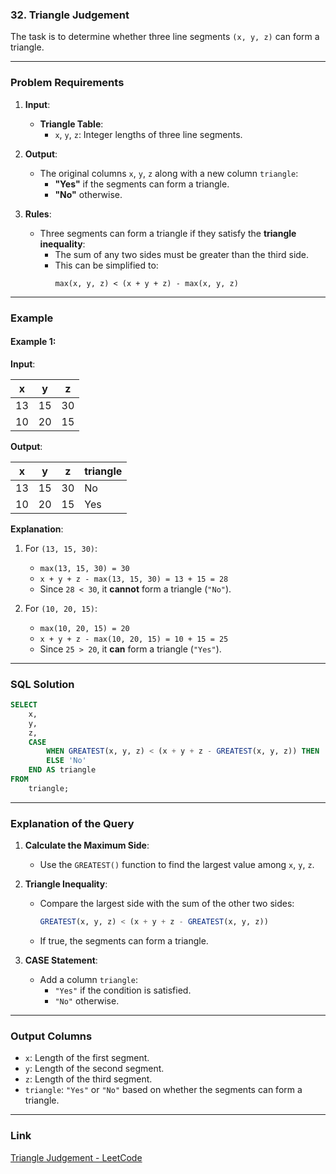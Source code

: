 ### 32. Triangle Judgement

The task is to determine whether three line segments `(x, y, z)` can form a triangle. 

---

### Problem Requirements

1. **Input**:
   - **Triangle Table**:
     - `x`, `y`, `z`: Integer lengths of three line segments.

2. **Output**:
   - The original columns `x`, `y`, `z` along with a new column `triangle`:
     - **"Yes"** if the segments can form a triangle.
     - **"No"** otherwise.

3. **Rules**:
   - Three segments can form a triangle if they satisfy the **triangle inequality**:
     - The sum of any two sides must be greater than the third side.
     - This can be simplified to:
       ```text
       max(x, y, z) < (x + y + z) - max(x, y, z)
       ```

---

### Example

#### Example 1:

**Input**:

| x  | y  | z  |
|----|----|----|
| 13 | 15 | 30 |
| 10 | 20 | 15 |

**Output**:

| x  | y  | z  | triangle |
|----|----|----|----------|
| 13 | 15 | 30 | No       |
| 10 | 20 | 15 | Yes      |

**Explanation**:
1. For `(13, 15, 30)`:
   - `max(13, 15, 30) = 30`
   - `x + y + z - max(13, 15, 30) = 13 + 15 = 28`
   - Since `28 < 30`, it **cannot** form a triangle (`"No"`).

2. For `(10, 20, 15)`:
   - `max(10, 20, 15) = 20`
   - `x + y + z - max(10, 20, 15) = 10 + 15 = 25`
   - Since `25 > 20`, it **can** form a triangle (`"Yes"`).

---

### SQL Solution

```sql
SELECT 
    x,
    y,
    z,
    CASE
        WHEN GREATEST(x, y, z) < (x + y + z - GREATEST(x, y, z)) THEN 'Yes'
        ELSE 'No'
    END AS triangle
FROM 
    triangle;
```

---

### Explanation of the Query

1. **Calculate the Maximum Side**:
   - Use the `GREATEST()` function to find the largest value among `x`, `y`, `z`.

2. **Triangle Inequality**:
   - Compare the largest side with the sum of the other two sides:
     ```sql
     GREATEST(x, y, z) < (x + y + z - GREATEST(x, y, z))
     ```
   - If true, the segments can form a triangle.

3. **CASE Statement**:
   - Add a column `triangle`:
     - `"Yes"` if the condition is satisfied.
     - `"No"` otherwise.

---

### Output Columns

- `x`: Length of the first segment.
- `y`: Length of the second segment.
- `z`: Length of the third segment.
- `triangle`: `"Yes"` or `"No"` based on whether the segments can form a triangle.

---

### Link

[Triangle Judgement - LeetCode](https://leetcode.com/problems/triangle-judgement/?envType=study-plan-v2&envId=top-sql-50)
